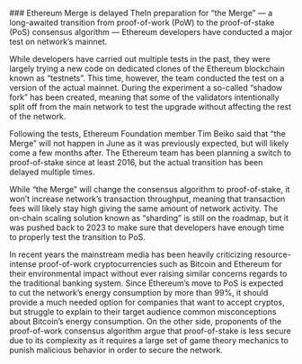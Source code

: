 ﻿﻿### Ethereum Merge is delayed
TheIn preparation for “the Merge” — a long-awaited transition from proof-of-work (PoW) to the proof-of-stake (PoS) consensus algorithm — Ethereum developers have conducted a major test on network’s mainnet.

While developers have carried out multiple tests in the past, they were largely trying a new code on dedicated clones of the Ethereum blockchain known as “testnets”. This time, however, the team conducted the test on a version of the actual mainnet. 
During the experiment a so-called “shadow fork” has been created, meaning that some of the validators intentionally split off from the main network to test the upgrade without affecting the rest of the network.

Following the tests, Ethereum Foundation member Tim Beiko said that “the Merge” will not happen in June as it was previously expected, but will likely come a few months after. The Ethereum team has been planning a switch to proof-of-stake since at least 2016, but the actual transition has been delayed multiple times.

While “the Merge” will change the consensus algorithm to proof-of-stake, it won’t increase network’s transaction throughput, meaning that transaction fees will likely stay high giving the same amount of network activity. 
The on-chain scaling solution known as “sharding” is still on the roadmap, but it was pushed back to 2023 to make sure that developers have enough time to properly test the transition to PoS.

In recent years the mainstream media has been heavily criticizing resource-intense proof-of-work cryptocurrencies such as Bitcoin and Ethereum for their environmental impact without ever raising similar concerns regards to the traditional banking system. Since Ethereum’s move to PoS is expected to cut the network’s energy consumption by more than 99%, it should provide a much needed option for companies that want to accept cryptos, but struggle to explain to their target audience common misconceptions about Bitcoin’s energy consumption.
On the other side, proponents of the proof-of-work consensus algorithm argue that proof-of-stake is less secure due to its complexity as it requires a large set of game theory mechanics to punish malicious behavior in order to secure the network.


